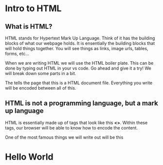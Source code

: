 # Intro to HTML

## What is HTML?
HTML stands for Hypertext Mark Up Language. Think of it has the building blocks of what our webpage holds. It is ensentially the building blocks that will hold things together. You will see things as links, image urls, tables, forms, etc...

When we are writing HTML we will use the HTML boiler plate. This can be done by typing out HTML in your vs code. Go ahead and give it a try! We will break down some parts in a bit.

The <!DOCTYPE html> tells the page that this is a HTML document file. Everything you write will be encoded between all of this.

## HTML is not a programming language, but a mark up language
HTML is essentially made up of tags that look like this **<>**. Within these tags, our browser will be able to know how to encode the content.

One of the most famous things we will write out will be this
**<h1>Hello World</h1>**
